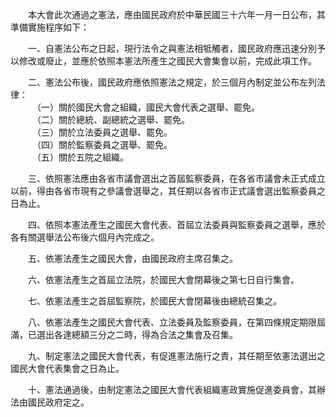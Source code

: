 　　本大會此次通過之憲法，應由國民政府於中華民國三十六年一月一日公布，其準備實施程序如下：  




　　一、自憲法公布之日起，現行法令之與憲法相牴觸者，國民政府應迅速分別予以修改或廢止，並應於依照本憲法所產生之國民大會集會以前，完成此項工作。  




　　二、憲法公布後，國民政府應依照憲法之規定，於三個月內制定並公布左列法律：  
　　　（一）關於國民大會之組織，國民大會代表之選舉、罷免。  
　　　（二）關於總統、副總統之選舉、罷免。  
　　　（三）關於立法委員之選舉、罷免。  
　　　（四）關於監察委員之選舉、罷免。  
　　　（五）關於五院之組織。  




　　三、依照憲法應由各省市議會選出之首屆監察委員，在各省市議會未正式成立以前，得由各省市現有之參議會選舉之，其任期以各省市正式議會選出監察委員之日為止。  




　　四、依照本憲法產生之國民大會代表、首屆立法委員與監察委員之選舉，應於各有關選舉法公布後六個月內完成之。  




　　五、依憲法產生之國民大會，由國民政府主席召集之。  




　　六、依憲法產生之首屆立法院，於國民大會閉幕後之第七日自行集會。  




　　七、依憲法產生之首屆監察院，於國民大會閉幕後由總統召集之。  




　　八、依憲法產生之國民大會代表、立法委員及監察委員，在第四條規定期限屆滿，已選出各達總額三分之二時，得為合法之集會及召集。  




　　九、制定憲法之國民大會代表，有促進憲法施行之責，其任期至依憲法選出之國民大會代表集會之日為止。  




　　十、憲法通過後，由制定憲法之國民大會代表組織憲政實施促進委員會，其辦法由國民政府定之。